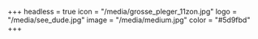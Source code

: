 +++
headless = true
icon = "/media/grosse_pleger_11zon.jpg"
logo = "/media/see_dude.jpg"
image = "/media/medium.jpg"
color = "#5d9fbd"
+++
